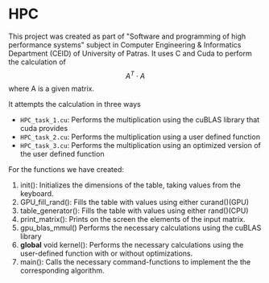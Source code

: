 # HPC
This project was created as part of "Software and programming of high performance systems" subject in Computer Engineering & Informatics Department (CEID) of University of Patras. It uses C and Cuda to perform the calculation of 
$$A^T \cdot A$$
where A is a given matrix.

It attempts the calculation in three ways
- `HPC_task_1.cu`: Performs the multiplication using the cuBLAS library that cuda provides
- `HPC_task_2.cu`: Performs the multiplication using a user defined function
- `HPC_task_3.cu`: Performs the multiplication using an optimized version of the user defined function

For the functions we have created:
1. init():
  Initializes the dimensions of the table, taking values from the keyboard.
2. GPU_fill_rand():
  Fills the table with values using either curand()(GPU)
3. table_generator():
  Fills the table with values using either rand()(CPU)
4. print_matrix():
  Prints on the screen the elements of the input matrix.
5. gpu_blas_mmul()
  Performs the necessary calculations using the cuBLAS library
6. __global__ void kernel():
  Performs the necessary calculations using the user-defined function with or without optimizations.
7. main():
  Calls the necessary command-functions to implement the the corresponding algorithm.
